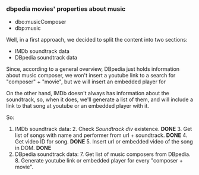 ### dbpedia movies' properties about music
- dbo:musicComposer
- dbp:music

Well, in a first approach, we decided to split the content into two sections:
- IMDb soundtrack data
- DBpedia soundtrack data

Since, according to a general overview, DBpedia just holds information about music composer, we won't insert a youtube link to a search for "composer" + "movie", but we will insert an embedded player for

On the other hand, IMDb doesn't always has information about the soundtrack, so, when it does, we'll generate a list of them, and will include a link to that song at youtube or an embedded player with it.

So:

1. IMDb soundtrack data:
	2. Check *Soundtrack div* existence. **DONE**
	3. Get list of songs with name and performer from url + soundtrack. **DONE**
	4. Get video ID for song. **DONE**
	5. Insert url or embedded video of the song in DOM. **DONE**
6. DBpedia soundtrack data:
	7. Get list of music composers from DBpedia.
	8. Generate youtube link or embedded player for every "composer + movie".
